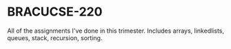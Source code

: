 # BRACUCSE-220
All of the assignments I've done in this trimester. 
Includes arrays, linkedlists, queues, stack, recursion, sorting. 
